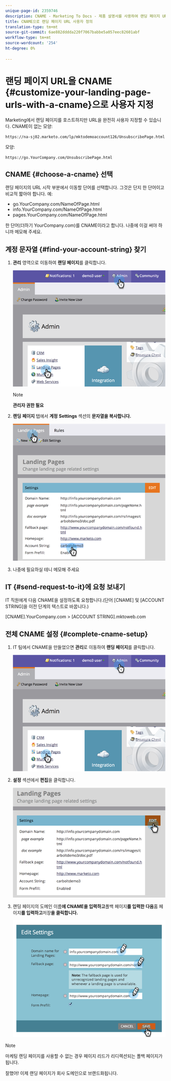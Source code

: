 ```yaml
---
unique-page-id: 2359746
description: CNAME - Marketing To Docs - 제품 설명서를 사용하여 랜딩 페이지 URL 사용자 정의
title: CNAME으로 랜딩 페이지 URL 사용자 정의
translation-type: tm+mt
source-git-commit: 6ae882dddda220f7067babbe5a057eec82601abf
workflow-type: tm+mt
source-wordcount: '254'
ht-degree: 0%

---
```



# 랜딩 페이지 URL을 CNAME {#customize-your-landing-page-urls-with-a-cname}으로 사용자 지정

Marketing에서 랜딩 페이지를 호스트하지만 URL을 완전히 사용자 지정할 수 있습니다. CNAME이 없는 모양:

`https://na-sj02.marketo.com/lp/mktodemoaccount126/UnsubscribePage.html`

모양:

`https://go.YourCompany.com/UnsubscribePage.html`

## CNAME {#choose-a-cname} 선택

랜딩 페이지의 URL 시작 부분에서 이동할 단어를 선택합니다. 그것은 단지 한 단어이고 비교적 짧아야 합니다. 예:

* go.YourCompany.com/NameOfPage.html
* info.YourCompany.com/NameOfPage.html
* pages.YourCompany.com/NameOfPage.html

한 단어(더하기 YourCompany.com)를 CNAME이라고 합니다. 나중에 이걸 써야 하니까 메모해 주세요.

## 계정 문자열 {#find-your-account-string} 찾기

1. **관리** 영역으로 이동하여 **랜딩 페이지**&#x200B;를 클릭합니다.

   ![](assets/image2014-9-18-16-3a2-3a45.png)

   >[!NOTE]
   >
   >**관리자 권한 필요**

1. **랜딩** **페이지** 탭에서 **계정** **Settings** 섹션의 **문자열을 복사합니다.**

   ![](assets/image2014-9-18-16-3a44-3a12.png)

1. 나중에 필요하실 테니 메모해 주세요

## IT {#send-request-to-it}에 요청 보내기

IT 직원에게 다음 CNAME을 설정하도록 요청합니다.(단어 [CNAME] 및 [ACCOUNT STRING]을 이전 단계의 텍스트로 바꿉니다.)

[CNAME].YourCompany.com >  [ACCOUNT STRING].mktoweb.com

## 전체 CNAME 설정 {#complete-cname-setup}

1. IT 팀에서 CNAME을 만들었으면 **관리**&#x200B;로 이동하여 **랜딩 페이지**&#x200B;를 클릭합니다.

   ![](assets/image2014-9-18-17-3a15-3a11.png)

1. **설정** 섹션에서 **편집**&#x200B;을 클릭합니다.

   ![](assets/image2014-9-18-17-3a15-3a18.png)

1. 랜딩 페이지의 도메인 이름&#x200B;**에 CNAME을 입력하고**&#x200B;폴백 페이지&#x200B;**를 입력한 다음**&#x200B;홈 페이지&#x200B;**를 입력하고**&#x200B;저장&#x200B;**을 클릭합니다.**

   ![](assets/image2014-9-18-17-3a15-3a25.png)

>[!NOTE]
>
>마케팅 랜딩 페이지를 사용할 수 없는 경우 페이지 리드가 리디렉션되는 폴백 페이지가 됩니다.

잘했어! 이제 랜딩 페이지가 회사 도메인으로 브랜드화됩니다.
